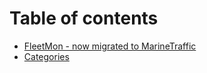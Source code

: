 # Table of contents

* [FleetMon - now migrated to MarineTraffic](README.md)
* [Categories](categories.md)
